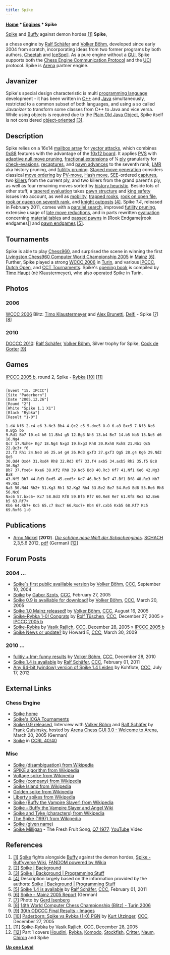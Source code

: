 ```yaml
---
title: Spike
---
```

**[Home](Home "Home") \* [Engines](Engines "Engines") \* Spike**



 [](http://buffy.wikia.com/wiki/Spike) [Spike](https://en.wikipedia.org/wiki/Spike_%28Buffy_the_Vampire_Slayer%29) and [Buffy](https://en.wikipedia.org/wiki/Buffy_Summers) against demon hordes <a id="cite-note-1" href="#cite-ref-1">[1]</a> 
**Spike**,  

a chess engine by [Ralf Schäfer](Ralf_Sch%C3%A4fer "Ralf Schäfer") and [Volker Böhm](Volker_B%C3%B6hm "Volker Böhm"), developed since early 2004 from scratch, incorporating ideas from two former programs by both authors, [Cheetah](index.php?title=Cheetah&action=edit&redlink=1 "Cheetah (page does not exist)") and [IceSpell](index.php?title=IceSpell&action=edit&redlink=1 "IceSpell (page does not exist)"). As a pure engine without a [GUI](GUI "GUI"), Spike supports both the [Chess Engine Communication Protocol](Chess_Engine_Communication_Protocol "Chess Engine Communication Protocol") and the [UCI](UCI "UCI") protocol. Spike is [Arena](Arena "Arena") partner engine.



## Javanizer


Spike's special design characteristic is multi [programming language](Languages "Languages") development - it has been written in [C++](Cpp "Cpp") and [Java](Java "Java") simultaneously, restricted to a common subset of both languages, and using a so called *Javanizer* to transform some classes from C++ to Java and vice versa. While using objects is required due to the [Plain Old Java Object](https://en.wikipedia.org/wiki/Plain_Old_Java_Object), Spike itself is not considered [object-oriented](https://en.wikipedia.org/wiki/Object-oriented_programming) <a id="cite-note-3" href="#cite-ref-3">[3]</a>. 



## Description


Spike relies on a 16x14 [mailbox array](Mailbox "Mailbox") for [vector attacks](Vector_Attacks "Vector Attacks"), which combines [0x88](0x88 "0x88") features with the advantage of the [10x12 board](10x12_Board "10x12 Board"). It applies [PVS](Principal_Variation_Search "Principal Variation Search") with [adaptive null move pruning](Null_Move_Pruning#AdaptiveNullMovePruning "Null Move Pruning"), [fractional extensions](Extensions#FractionalExtensions "Extensions") of ¼ [ply](Ply "Ply") granularity for [check-evasions](Check_Extensions "Check Extensions"), [recaptures](Recapture_Extensions "Recapture Extensions"), and [pawn advances](Passed_Pawn_Extensions "Passed Pawn Extensions") to the seventh rank, [LMR](Late_Move_Reductions "Late Move Reductions") aka history pruning, and [futility pruning](Futility_Pruning "Futility Pruning"). [Staged move generation](Move_Generation#Staged "Move Generation") considers classical [move ordering](Move_Ordering "Move Ordering") by [PV-move](PV-Move "PV-Move"), [Hash move](Hash_Move "Hash Move"), [SEE](Static_Exchange_Evaluation "Static Exchange Evaluation")-ordered [captures](Captures "Captures"), two [killers](Killer_Move "Killer Move") from the current ply, and two killers from the grand parent's ply, as well as four remaining moves sorted by [history heuristic](History_Heuristic "History Heuristic"). Beside lots of other stuff, a [tapered evaluation](Tapered_Eval "Tapered Eval") takes [pawn structure](Pawn_Structure "Pawn Structure") and [king safety](King_Safety "King Safety") issues into account, as well as [mobility](Mobility "Mobility"), [trapped rooks](Trapped_Pieces "Trapped Pieces"), [rook on open file](Rook_on_Open_File "Rook on Open File"), [rook or queen on seventh rank](index.php?title=Rook_on_seventh&action=edit&redlink=1 "Rook on seventh (page does not exist)"), and [knight outposts](Outposts "Outposts") <a id="cite-note-4" href="#cite-ref-4">[4]</a>.
Spike *1.4*, released in February 2011, comes with a [parallel search](Parallel_Search "Parallel Search"), improved [futility pruning](Futility_Pruning "Futility Pruning"), extensive usage of [late move reductions](Late_Move_Reductions "Late Move Reductions"), and in parts rewritten [evaluation](Evaluation "Evaluation") concerning [material tables](Material_Tables "Material Tables") and [passed pawns](Passed_Pawn "Passed Pawn") in [Rook Endgame|rook endgames]] and [pawn endgames](Pawn_Endgame "Pawn Endgame") <a id="cite-note-5" href="#cite-ref-5">[5]</a>.



## Tournaments


Spike is able to play [Chess960](Chess960 "Chess960"), and surprised the scene in winning the first [Livingston Chess960 Computer World Championship 2005](Chess960CWC_2005 "Chess960CWC 2005") in [Mainz](https://en.wikipedia.org/wiki/Mainz) <a id="cite-note-6" href="#cite-ref-6">[6]</a>. Further, Spike played a strong [WCCC 2006](WCCC_2006 "WCCC 2006") in [Turin](https://en.wikipedia.org/wiki/Turin), and various [IPCCC](IPCCC "IPCCC"), [Dutch Open](Dutch_Open_Computer_Chess_Championship "Dutch Open Computer Chess Championship"), and [CCT Tournaments](CCT_Tournaments "CCT Tournaments"). Spike's [opening book](Opening_Book "Opening Book") is compiled by [Timo Haupt](Timo_Haupt "Timo Haupt") (né Klaustermeyer), who also operated Spike in Turin.



## Photos


### 2006


 [](File:TimoAlexWCCC2006.JPG) 
[WCCC 2006](WCCC_2006 "WCCC 2006") Blitz: [Timo Klaustermeyer](Timo_Haupt "Timo Haupt") and [Alex Brunetti](Alex_Brunetti "Alex Brunetti"), [Delfi](Delfi "Delfi") - Spike <a id="cite-note-7" href="#cite-ref-7">[7]</a> <a id="cite-note-8" href="#cite-ref-8">[8]</a>



### 2010


 [](File:SpikesDOCCC2010.jpg) 
[DOCCC 2010](DOCCC_2010 "DOCCC 2010"): [Ralf Schäfer](Ralf_Sch%C3%A4fer "Ralf Schäfer"), [Volker Böhm](Volker_B%C3%B6hm "Volker Böhm"), Silver trophy for Spike, [Cock de Gorter](Cock_de_Gorter "Cock de Gorter") <a id="cite-note-9" href="#cite-ref-9">[9]</a>



## Games


[IPCCC 2005 b](IPCCC_2005_b "IPCCC 2005 b"), round 2, Spike - [Rybka](Rybka "Rybka") <a id="cite-note-10" href="#cite-ref-10">[10]</a> <a id="cite-note-11" href="#cite-ref-11">[11]</a>




```

[Event "15. IPCCC"]
[Site "Paderborn"]
[Date "2005.12.26"]
[Round "2"]
[White "Spike 1.1 X1"]
[Black "Rybka"]
[Result "1-0"]

1.d4 Nf6 2.c4 e6 3.Nc3 Bb4 4.Qc2 c5 5.dxc5 O-O 6.a3 Bxc5 7.Nf3 Nc6 8.Bg5 b6 
9.Rd1 Bb7 10.e4 h6 11.Bh4 g5 12.Bg3 Nh5 13.b4 Be7 14.b5 Na5 15.Ne5 d6 16.Ng4 
Qc7 17.Nxh6+ Kg7 18.Ng4 Nxg3 19.hxg3 Rh8 20.Rxh8 Rxh8 21.Nb1 Qc5 22.Qc3+ f6 
23.f3 Rh1 24.Ne3 a6 25.a4 g4 26.Rd3 gxf3 27.gxf3 Qg5 28.g4 Kg6 29.Nd2 Qe5 
30.Qd4 Qxd4 31.Rxd4 Rh8 32.Rd3 Kf7 33.f4 axb5 34.axb5 Rh2 35.f5 Bc8 36.Bg2 
Bb7 37.fxe6+ Kxe6 38.Kf2 Rh8 39.Nd5 Bd8 40.Rc3 Kf7 41.Nf1 Ke6 42.Ng3 Ba8 
43.Nf5 Bb7 44.Rd3 Bxd5 45.exd5+ Kd7 46.Rc3 Be7 47.Bf1 Bf8 48.Re3 Nb7 49.Ra3 
Na5 50.Nd4 Rh2+ 51.Kg3 Rh1 52.Kg2 Rh4 53.Be2 Be7 54.Re3 Bd8 55.Re6 Rh8 56.Nc6 
Nxc6 57.bxc6+ Kc7 58.Bd3 Rf8 59.Bf5 Rf7 60.Re8 Re7 61.Rf8 Re3 62.Be6 b5 63.Rf7+ 
Kb6 64.Rb7+ Kc5 65.c7 Bxc7 66.Rxc7+ Kb4 67.cxb5 Kxb5 68.Rf7 Kc5 69.Rxf6 1-0

```

## Publications


* [Arno Nickel](Arno_Nickel "Arno Nickel") (**2012**). *[Die schöne neue Welt der Schachengines](http://www.edition-marco-shop.de/epages/64079634.sf/de_DE/?ObjectPath=/Shops/64079634/Categories/Schachgeschehen/Computerschach)*. [SCHACH](http://www.zeitschriftschach.de/) 2,3,5,6 2012, [pdf](http://www.edition-marco-shop.de/WebRoot/Store14/Shops/64079634/5177/F0A3/C389/D0DD/3A71/C0A8/2935/25F6/Die_schoene_neue_Welt_der_Schachengines.pdf) (German) <a id="cite-note-12" href="#cite-ref-12">[12]</a>


## Forum Posts


### 2004 ...


* [Spike´s first public availiable version](https://www.stmintz.com/ccc/index.php?id=387005) by [Volker Böhm](Volker_B%C3%B6hm "Volker Böhm"), [CCC](CCC "CCC"), September 10, 2004
* [Spike](https://www.stmintz.com/ccc/index.php?id=414513) by [Gabor Szots](Gabor_Szots "Gabor Szots"), [CCC](CCC "CCC"), February 27, 2005
* [Spike 0.9 is availiable for download!](https://www.stmintz.com/ccc/index.php?id=417595) by [Volker Böhm](Volker_B%C3%B6hm "Volker Böhm"), [CCC](CCC "CCC"), March 20, 2005
* [Spike 1.0 Mainz released!](https://www.stmintz.com/ccc/index.php?id=442634) by [Volker Böhm](Volker_B%C3%B6hm "Volker Böhm"), [CCC](CCC "CCC"), August 16, 2005
* [Spike-Rybka 1-0! Congrats](https://www.stmintz.com/ccc/index.php?id=474112) by [Rolf Tüschen](Rolf_T%C3%BCschen "Rolf Tüschen"), [CCC](CCC "CCC"), December 27, 2005 » [IPCCC 2005 b](IPCCC_2005_b "IPCCC 2005 b")
* [Spike-Rybka](https://www.stmintz.com/ccc/index.php?id=474330) by [Vasik Rajlich](Vasik_Rajlich "Vasik Rajlich"), [CCC](CCC "CCC"), December 28, 2005 » [IPCCC 2005 b](IPCCC_2005_b "IPCCC 2005 b")
* [Spike News or update?](http://www.talkchess.com/forum3/viewtopic.php?f=2&t=27246) by Howard E, [CCC](CCC "CCC"), March 30, 2009


### 2010 ...


* [fulitiy + lmr; funny results](http://www.talkchess.com/forum/viewtopic.php?t=37337) by [Volker Böhm](Volker_B%C3%B6hm "Volker Böhm"), [CCC](CCC "CCC"), December 28, 2010
* [Spike 1.4 is available](http://www.talkchess.com/forum3/viewtopic.php?f=2&t=37915) by [Ralf Schäfer](Ralf_Sch%C3%A4fer "Ralf Schäfer"), [CCC](CCC "CCC"), February 01, 2011
* [Any 64-bit (window) version of Spike 1.4 Leiden](http://www.talkchess.com/forum3/viewtopic.php?f=2&t=44472) by Kohflote, [CCC](CCC "CCC"), July 17, 2012


## External Links


### Chess Engine


* [Spike home](http://spike.lazypics.de/index_en.html)
* [Spike's ICGA Tournaments](https://www.game-ai-forum.org/icga-tournaments/program.php?id=80)
* [Spike 0.9 released](http://www.playwitharena.com/?Interviews:Volker_B%26ouml%3Bhm_and_Ralf_Sch%26auml%3Bfer_%28Spike%29), Interview with [Volker Böhm](Volker_B%C3%B6hm "Volker Böhm") and [Ralf Schäfer](Ralf_Sch%C3%A4fer "Ralf Schäfer") by [Frank Quisinsky](Frank_Quisinsky "Frank Quisinsky"), hosted by [Arena Chess GUI 3.0 - Welcome to Arena](http://www.playwitharena.com/), March 20, 2005 (German)
* [Spike](http://www.computerchess.org.uk/ccrl/4040/cgi/compare_engines.cgi?family=Spike&print=Rating+list&print=Results+table&print=LOS+table&print=Ponder+hit+table&print=Eval+difference+table&print=Comopp+gamenum+table&print=Overlap+table&print=Score+with+common+opponents) in [CCRL 40/40](CCRL "CCRL")


### Misc


* [Spike (disambiguation) from Wikipedia](https://en.wikipedia.org/wiki/Spike)
* [SPIKE algorithm from Wikipedia](https://en.wikipedia.org/wiki/SPIKE_algorithm)
* [Voltage spike from Wikipedia](https://en.wikipedia.org/wiki/Voltage_spike)
* [Spike (company) from Wikipedia](https://en.wikipedia.org/wiki/Spike_%28company%29)
* [Spike Island from Wikipedia](https://en.wikipedia.org/wiki/Spike_Island)
* [Golden spike from Wikipedia](https://en.wikipedia.org/wiki/Golden_spike)
* [Liberty spikes from Wikipedia](https://en.wikipedia.org/wiki/Liberty_spikes)
* [Spike (Buffy the Vampire Slayer) from Wikipedia](https://en.wikipedia.org/wiki/Spike_%28Buffy_the_Vampire_Slayer%29)
* [Spike - Buffy the Vampire Slayer and Angel Wiki](http://buffy.wikia.com/wiki/Spike)
* [Spike and Tyke (characters) from Wikipedia](https://en.wikipedia.org/wiki/Spike_and_Tyke_%28characters%29)
* [The Spike (1997) from Wikipedia](https://en.wikipedia.org/wiki/The_Spike_%281997%29)
* [Spike (given name)](https://en.wikipedia.org/wiki/Spike_%28given_name%29)
* [Spike Milligan](https://en.wikipedia.org/wiki/Spike_Milligan) - The Fresh Fruit Song, [Q7 1977](https://en.wikipedia.org/wiki/Q..._(TV_series)), [YouTube](https://en.wikipedia.org/wiki/YouTube) Video


 
## References


1. <a id="cite-ref-1" href="#cite-note-1">[1]</a> [Spike](https://en.wikipedia.org/wiki/Spike_%28Buffy_the_Vampire_Slayer%29) fights alongside [Buffy](https://en.wikipedia.org/wiki/Buffy_Summers) against the demon hordes, [Spike - Buffyverse Wiki](https://buffy.fandom.com/wiki/Spike), [FANDOM powered by Wikia](https://en.wikipedia.org/wiki/Wikia)
2. <a id="cite-ref-2" href="#cite-note-2">[2]</a> [Spike | Background](http://spike.lazypics.de/bg_index_en.html)
3. <a id="cite-ref-3" href="#cite-note-3">[3]</a> [Spike | Background | Programming Stuff](http://spike.lazypics.de/bg_index_en.html)
4. <a id="cite-ref-4" href="#cite-note-4">[4]</a> Description largely based on the information provided by the authors: [Spike | Background | Programming Stuff](http://spike.lazypics.de/bg_index_en.html)
5. <a id="cite-ref-5" href="#cite-note-5">[5]</a> [Spike 1.4 is available](http://www.talkchess.com/forum3/viewtopic.php?f=2&t=37915) by [Ralf Schäfer](Ralf_Sch%C3%A4fer "Ralf Schäfer"), [CCC](CCC "CCC"), February 01, 2011
6. <a id="cite-ref-6" href="#cite-note-6">[6]</a> [Spike - Mainz 2005 Report](http://www.spikechess.de/mainz2005.html) (German)
7. <a id="cite-ref-7" href="#cite-note-7">[7]</a> Photo by [Gerd Isenberg](Gerd_Isenberg "Gerd Isenberg")
8. <a id="cite-ref-8" href="#cite-note-8">[8]</a> [14th World Computer Chess Championship (Blitz) - Turin 2006](https://www.game-ai-forum.org/icga-tournaments/tournament.php?id=17)
9. <a id="cite-ref-9" href="#cite-note-9">[9]</a> [30th ODCCC Final Results - Images](http://www.csvn.nl/index.php?option=com_content&view=article&id=487%3A30th-odccc-final-results&catid=51%3Atoernooien&Itemid=28&lang=en)
10. <a id="cite-ref-10" href="#cite-note-10">[10]</a> [Paderborn: Spike vs Rybka (1-0) PGN](https://www.stmintz.com/ccc/index.php?id=474125) by [Kurt Utzinger](Kurt_Utzinger "Kurt Utzinger"), [CCC](CCC "CCC"), December 27, 2005
11. <a id="cite-ref-11" href="#cite-note-11">[11]</a> [Spike-Rybka](https://www.stmintz.com/ccc/index.php?id=474330) by [Vasik Rajlich](Vasik_Rajlich "Vasik Rajlich"), [CCC](CCC "CCC"), December 28, 2005
12. <a id="cite-ref-12" href="#cite-note-12">[12]</a> Part 1 covers [Houdini](Houdini "Houdini"), [Rybka](Rybka "Rybka"), [Komodo](Komodo "Komodo"), [Stockfish](Stockfish "Stockfish"), [Critter](Critter "Critter"), [Naum](Naum "Naum"), [Chiron](Chiron "Chiron") and Spike

**[Up one Level](Engines "Engines")**







 
